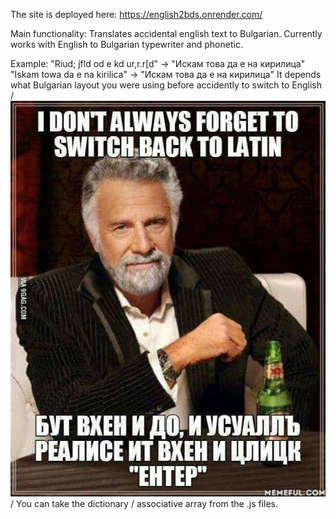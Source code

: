 The site is deployed here: https://english2bds.onrender.com/

Main functionality: Translates accidental english text to Bulgarian.
Currently works with English to Bulgarian typewriter and phonetic.

Example:
"Riud; jfld od e kd ur,r.r[d" -> "Искам това да е на кирилица"
"Iskam towa da e na kirilica" -> "Искам това да е на кирилица"
It depends what Bulgarian layout you were using before accidently to switch to English /
![Image](meme.jpg) /
You can take the dictionary / associative array from the .js files.
